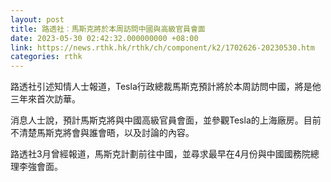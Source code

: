 ```yaml
---
layout: post
title: 路透社︰馬斯克將於本周訪問中國與高級官員會面
date: 2023-05-30 02:42:32.000000000 +08:00
link: https://news.rthk.hk/rthk/ch/component/k2/1702626-20230530.htm
categories: rthk
---
```


路透社引述知情人士報道，Tesla行政總裁馬斯克預計將於本周訪問中國，將是他三年來首次訪華。

消息人士說，預計馬斯克將與中國高級官員會面，並參觀Tesla的上海廠房。目前不清楚馬斯克將會與誰會晤，以及討論的內容。

路透社3月曾經報道，馬斯克計劃前往中國，並尋求最早在4月份與中國國務院總理李強會面。
